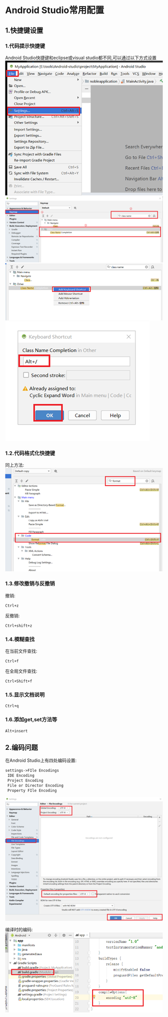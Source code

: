 # Android Studio常用配置

## 1.快捷键设置
### 1.代码提示快捷键
Android Studio快捷键和eclipse或visual studio都不同,可以通过以下方式设置<br>
![fail](img/4.1.PNG)<br>
![fail](img/4.2.PNG)<br>
![fail](img/4.3.PNG)<br>
![fail](img/4.4.PNG)<br>

### 1.2.代码格式化快捷键
同上方法:<br>
![fail](img/4.5.PNG)<br>

### 1.3.修改撤销与反撤销
撤销:<br>
```
Ctrl+z
```
反撤销:<br>
```
Ctrl+shift+z
```

### 1.4.模糊查找
在当前文件查找:<br>
```
Ctrl+f
```
在全局文件查找:<br>
```
Ctrl+Shift+f
```

### 1.5.显示文档说明
```
Ctrl+q
```

### 1.6.添加get,set方法等
```
Alt+insert
```

## 2.编码问题
在Android Studio上有四处编码设置:<br>
```
settings->FIle Encodings
 IDE Encoding
 Project Encoding
 File or Director Encoding
 Property FIle Encoding
```
![fail](img/4.6.PNG)<br>

编译时的编码:<br>
![fail](img/4.7.PNG)<br>